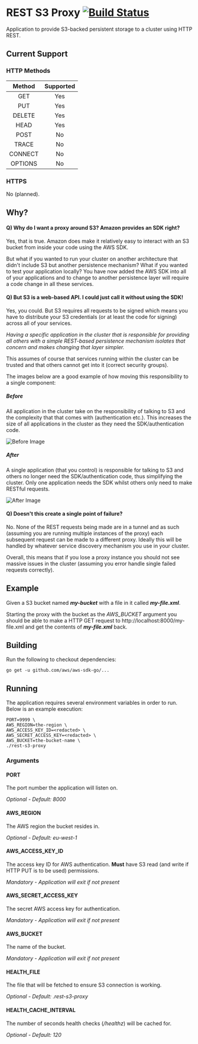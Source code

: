 # REST S3 Proxy [![Build Status](https://travis-ci.org/pwhittlesea/rest-s3-proxy.svg?branch=develop)](https://travis-ci.org/pwhittlesea/rest-s3-proxy)
Application to provide S3-backed persistent storage to a cluster using HTTP REST.

## Current Support

### HTTP Methods

| Method  | Supported    |
|:-------:|:------------:|
| GET     | Yes          |
| PUT     | Yes          |
| DELETE  | Yes          |
| HEAD    | Yes          |
| POST    | No           |
| TRACE   | No           |
| CONNECT | No           |
| OPTIONS | No           |

### HTTPS
No (planned).

## Why?
#### Q) Why do I want a proxy around S3? Amazon provides an SDK right?
Yes, that is true.
Amazon does make it relatively easy to interact with an S3 bucket from inside your code using the AWS SDK.

But what if you wanted to run your cluster on another architecture that didn't include S3 but another persistence mechanism?
What if you wanted to test your application locally?
You have now added the AWS SDK into all of your applications and to change to another persistence layer will require a code change in all these services.

#### Q) But S3 is a web-based API. I could just call it without using the SDK!
Yes, you could. But S3 requires all requests to be signed which means you have to distribute your S3 credentials (or at least the code for signing) across all of your services.

*Having a specific application in the cluster that is responsible for providing all others with a simple REST-based persistence mechanism isolates that concern and makes changing that layer simpler.*

This assumes of course that services running within the cluster can be trusted and that others cannot get into it (correct security groups).

The images below are a good example of how moving this responsibility to a single component:

##### Before
All application in the cluster take on the responsibility of talking to S3 and the complexity that that comes with (authentication etc.).
This increases the size of all applications in the cluster as they need the SDK/authentication code.

![Before Image](img/before.png)

##### After
A single application (that you control) is responsible for talking to S3 and others no longer need the SDK/authentication code, thus simplifying the cluster.
Only one application needs the SDK whilst others only need to make RESTful requests.

![After Image](img/after.png)

#### Q) Doesn't this create a single point of failure?
No.
None of the REST requests being made are in a tunnel and as such (assuming you are running multiple instances of the proxy) each subsequent request can be made to a different proxy.
Ideally this will be handled by whatever service discovery mechanism you use in your cluster.

Overall, this means that if you lose a proxy instance you should not see massive issues in the cluster (assuming you error handle single failed requests correctly).

## Example
Given a S3 bucket named ***my-bucket*** with a file in it called ***my-file.xml***.

Starting the proxy with the bucket as the *AWS_BUCKET* argument you should be able to make a HTTP GET request to http://localhost:8000/my-file.xml and get the contents of ***my-file.xml*** back.

## Building
Run the following to checkout dependencies:
```
go get -u github.com/aws/aws-sdk-go/...
```

## Running
The application requires several environment variables in order to run.
Below is an example execution:

```
PORT=9999 \
AWS_REGION=the-region \
AWS_ACCESS_KEY_ID=<redacted> \
AWS_SECRET_ACCESS_KEY=<redacted> \
AWS_BUCKET=the-bucket-name \
./rest-s3-proxy
```

### Arguments
#### PORT
The port number the application will listen on.

*Optional - Default: 8000*

#### AWS_REGION
The AWS region the bucket resides in.

*Optional - Default: eu-west-1*

#### AWS_ACCESS_KEY_ID
The access key ID for AWS authentication.
**Must** have S3 read (and write if HTTP PUT is to be used) permissions.

*Mandatory - Application will exit if not present*

#### AWS_SECRET_ACCESS_KEY
The secret AWS access key for authentication.

*Mandatory - Application will exit if not present*

#### AWS_BUCKET
The name of the bucket.

*Mandatory - Application will exit if not present*

#### HEALTH_FILE
The file that will be fetched to ensure S3 connection is working.

*Optional - Default: .rest-s3-proxy*

#### HEALTH_CACHE_INTERVAL
The number of seconds health checks (*/healthz*) will be cached for.

*Optional - Default: 120*
